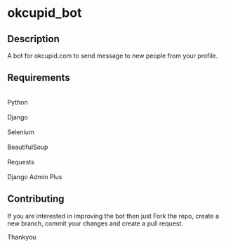 # okcupid_bot

## Description
A bot for okcupid.com to send message to new people from your profile.

## Requirements
</br>Python </br>
</br>Django </br>
</br>Selenium </br>
</br>BeautifulSoup </br>
</br>Requests </br>
</br>Django Admin Plus  </br>



## Contributing
If you are interested in improving the bot then just Fork the repo, create a new branch, commit your changes and create a pull request.

Thankyou

